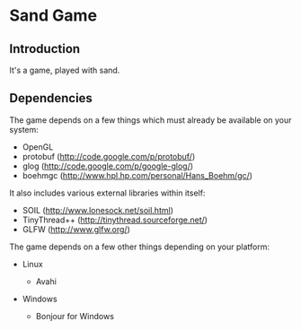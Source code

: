 Sand Game
=========

Introduction
------------

It's a game, played with sand.

Dependencies
------------

The game depends on a few things which must already be available on your system:

* OpenGL
* protobuf (http://code.google.com/p/protobuf/)
* glog (http://code.google.com/p/google-glog/)
* boehmgc (http://www.hpl.hp.com/personal/Hans_Boehm/gc/)

It also includes various external libraries within itself:

* SOIL (http://www.lonesock.net/soil.html)
* TinyThread++ (http://tinythread.sourceforge.net/)
* GLFW (http://www.glfw.org/)

The game depends on a few other things depending on your platform:

* Linux
    * Avahi

* Windows
    * Bonjour for Windows